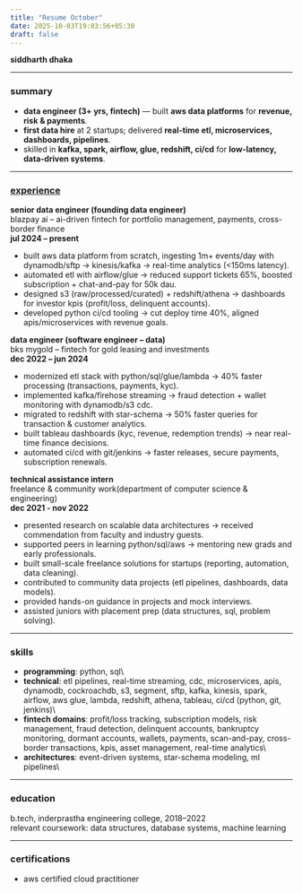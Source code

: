 ```yaml
---
title: "Resume October"
date: 2025-10-03T19:03:56+05:30
draft: false
---
```


**siddharth dhaka**

---

### summary

- **data engineer (3+ yrs, fintech)** — built **aws data platforms** for **revenue, risk & payments**.
- **first data hire** at 2 startups; delivered **real-time etl, microservices, dashboards, pipelines**.
- skilled in **kafka, spark, airflow, glue, redshift, ci/cd** for **low-latency, data-driven systems**.

---

### [experience](/posts/experience/)

**senior data engineer (founding data engineer)**\
blazpay ai – ai-driven fintech for portfolio management, payments, cross-border finance\
**jul 2024 – present**

- built aws data platform from scratch, ingesting 1m+ events/day with dynamodb/sftp → kinesis/kafka → real-time analytics (<150ms latency).
- automated etl with airflow/glue → reduced support tickets 65%, boosted subscription + chat-and-pay for 50k dau.
- designed s3 (raw/processed/curated) + redshift/athena → dashboards for investor kpis (profit/loss, delinquent accounts).
- developed python ci/cd tooling → cut deploy time 40%, aligned apis/microservices with revenue goals.

**data engineer (software engineer – data)**\
bks mygold – fintech for gold leasing and investments\
**dec 2022 – jun 2024**

- modernized etl stack with python/sql/glue/lambda → 40% faster processing (transactions, payments, kyc).
- implemented kafka/firehose streaming → fraud detection + wallet monitoring with dynamodb/s3 cdc.
- migrated to redshift with star-schema → 50% faster queries for transaction & customer analytics.
- built tableau dashboards (kyc, revenue, redemption trends) → near real-time finance decisions.
- automated ci/cd with git/jenkins → faster releases, secure payments, subscription renewals.

**technical assistance intern**\
freelance & community work(department of computer science & engineering)\
**dec 2021 - nov 2022**

- presented research on scalable data architectures → received commendation from faculty and industry guests.
- supported peers in learning python/sql/aws → mentoring new grads and early professionals.
- built small-scale freelance solutions for startups (reporting, automation, data cleaning).
- contributed to community data projects (etl pipelines, dashboards, data models).
- provided hands-on guidance in projects and mock interviews.
- assisted juniors with placement prep (data structures, sql, problem solving).

---

### skills

- **programming**: python, sql\
- **technical**: etl pipelines, real-time streaming, cdc, microservices, apis, dynamodb, cockroachdb, s3, segment, sftp, kafka, kinesis, spark, airflow, aws glue, lambda, redshift, athena, tableau, ci/cd (python, git, jenkins)\
- **fintech domains**: profit/loss tracking, subscription models, risk management, fraud detection, delinquent accounts, bankruptcy monitoring, dormant accounts, wallets, payments, scan-and-pay, cross-border transactions, kpis, asset management, real-time analytics\
- **architectures**: event-driven systems, star-schema modeling, ml pipelines\

---

### education

b.tech, inderprastha engineering college, 2018–2022\
relevant coursework: data structures, database systems, machine learning

---

### certifications

- aws certified cloud practitioner

